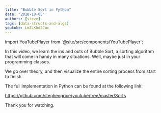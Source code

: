 ```yaml
---
title: "Bubble Sort in Python"
date: "2018-10-05"
authors: [steve]
tags: [data-structs-and-algs]
youtube: LmZLKhd2Juc
---
```


import YouTubePlayer from '@site/src/components/YouTubePlayer';

<YouTubePlayer youtubeLink={frontMatter.youtube} />

In this video, we learn the ins and outs of Bubble Sort, a sorting algorithm that will come in handy in many situations. Well, maybe just in your programming classes.

<!--truncate-->

We go over theory, and then visualize the entire sorting process from start to finish.

The full implementation in Python can be found at the following link:

https://github.com/stephengrice/youtube/tree/master/Sorts

Thank you for watching.